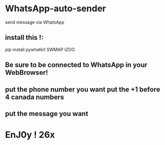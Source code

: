 # WhatsApp-auto-sender
send message via WhatsApp
## install this !:
pip install pywhatkit
SWMAP IZOO

## Be sure to be connected to WhatsApp in your WebBrowser! 
## put the phone number you want put the +1 before 4 canada numbers 
## put the message you want 
# EnJ0y ! 26x